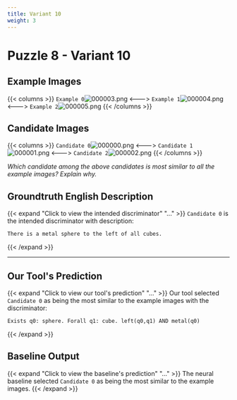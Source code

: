 ```yaml
---
title: Variant 10
weight: 3
---
```


# Puzzle 8 - Variant 10

## Example Images
{{< columns >}}
`Example 0`![000003.png](/clevr-variants/train/fovariant-10/render/images/CLEVR_val_000003.png)
<--->
`Example 1`![000004.png](/clevr-variants/train/fovariant-10/render/images/CLEVR_val_000004.png)
<--->
`Example 2`![000005.png](/clevr-variants/train/fovariant-10/render/images/CLEVR_val_000005.png)
{{< /columns >}}

## Candidate Images
{{< columns >}}
`Candidate 0`![000000.png](/clevr-variants/train/fovariant-10/render/images/CLEVR_val_000000.png)
<--->
`Candidate 1`![000001.png](/clevr-variants/train/fovariant-10/render/images/CLEVR_val_000001.png)
<--->
`Candidate 2`![000002.png](/clevr-variants/train/fovariant-10/render/images/CLEVR_val_000002.png)
{{< /columns >}}

*Which candidate among the above candidates is most similar to all the example images? Explain why.*

## Groundtruth English Description

{{< expand "Click to view the intended discriminator" "..." >}}
`Candidate 0` is the intended discriminator with description:
```plaintext 
There is a metal sphere to the left of all cubes.
```
{{< /expand >}}

---



## Our Tool's Prediction

{{< expand "Click to view our tool's prediction" "..." >}}
Our tool selected `Candidate 0` as being the most similar to the example images with the discriminator:
```plaintext
Exists q0: sphere. Forall q1: cube. left(q0,q1) AND metal(q0)
```
{{< /expand >}}



## Baseline Output

{{< expand "Click to view the baseline's prediction" "..." >}}
The neural baseline selected `Candidate 0` as being the most similar to the example images.
{{< /expand >}}

